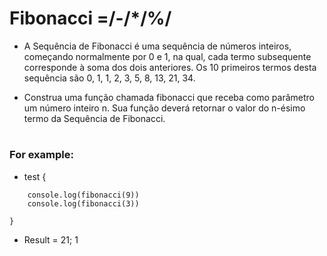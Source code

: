 # Fibonacci =/-/*/%/

- A Sequência de Fibonacci é uma sequência de números inteiros, 
começando normalmente por 0 e 1, na qual, cada termo subsequente corresponde à soma dos dois anteriores. 
Os 10 primeiros termos desta sequência são 0, 1, 1, 2, 3, 5, 8, 13, 21, 34.

- Construa uma função chamada fibonacci que receba como parâmetro um número inteiro n. Sua função deverá retornar o valor do n-ésimo termo da Sequência de Fibonacci.

# 
<h3>For example:</h3> 

- test {
```
    console.log(fibonacci(9))
    console.log(fibonacci(3))

}
```
- Result = 21; 1

# 

